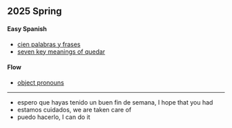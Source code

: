 


## 2025 Spring

#### Easy Spanish

- [cien palabras y frases](https://www.youtube.com/watch?v=CFmfVQx6kP4)
- [seven key meanings of quedar](https://www.youtube.com/watch?v=M9uY4QFZRK0)

#### Flow

- [object pronouns](./../grammar/object-pronouns.md)

---
- espero que hayas tenido un buen fin de semana, I hope that you had
- estamos cuidados, we are taken care of
- puedo hacerlo, I can do it
